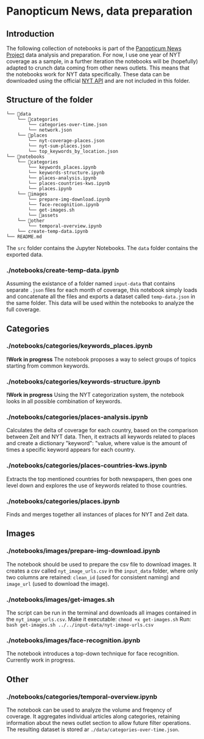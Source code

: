 # Panopticum News, data preparation

## Introduction
The following collection of notebooks is part of the [Panopticum News Project](https://mlml.io/p/panopticum-news/) data analysis and preparation. For now, I use one year of NYT coverage as a sample, in a further iteration the notebooks will be (hopefully) adapted to crunch data coming from other news outlets. This means that the notebooks work for NYT data specifically. These data can be downloaded using the official [NYT API](https://developer.nytimes.com/apis) and are not included in this folder.

## Structure of the folder
    └── 📁data
        └── 📁categories
            └── categories-over-time.json
            └── network.json
        └── 📁places
            └── nyt-coverage-places.json
            └── nyt-sum-places.json
            └── top_keywords_by_location.json
    └── 📁notebooks
        └── 📁categories
            └── keywords_places.ipynb
            └── keywords-structure.ipynb
            └── places-analysis.ipynb
            └── places-countries-kws.ipynb
            └── places.ipynb
        └── 📁images
            └── prepare-img-download.ipynb
            └── face-recognition.ipynb
            └── get-images.sh
            └── 📁assets
        └── 📁other  
            └── temporal-overview.ipynb
        └── create-temp-data.ipynb
    └── README.md


The `src` folder contains the Jupyter Notebooks. The `data` folder contains the exported data.

### ./notebooks/create-temp-data.ipynb
Assuming the existance of a folder named `input-data` that contains separate `.json` files for each month of coverage, this notebook simply loads and concatenate all the files and exports a dataset called `temp-data.json` in the same folder. This data will be used within the notebooks to analyze the full coverage.

## Categories

### ./notebooks/categories/keywords_places.ipynb
**!Work in progress** The notebook proposes a way to select groups of topics starting from common keywords.

### ./notebooks/categories/keywords-structure.ipynb
**!Work in progress** Using the NYT categorization system, the notebook looks in all possible combination of keywords.

### ./notebooks/categories/places-analysis.ipynb
Calculates the delta of coverage for each country, based on the comparison between Zeit and NYT data. Then, it extracts all keywords related to places and create a dictionary "keyword": "value, where value is the amount of times a specific keyword appears for each country.

### ./notebooks/categories/places-countries-kws.ipynb
Extracts the top mentioned countries for both newspapers, then goes one level down and explores the use of keywords related to those countries.

### ./notebooks/categories/places.ipynb
Finds and merges together all instances of places for NYT and Zeit data.

## Images

### ./notebooks/images/prepare-img-download.ipynb
The notebook should be used to prepare the csv file to download images. It creates a csv called `nyt_image_urls.csv` in the `input_data` folder, where only two columns are retained: `clean_id` (used for consistent naming) and `image_url` (used to download the image).

### ./notebooks/images/get-images.sh
The script can be run in the terminal and downloads all images contained in the `nyt_image_urls.csv`.
Make it executable:
``` chmod +x get-images.sh ```
Run:
``` bash get-images.sh ../../input-data/nyt-image-urls.csv ```

### ./notebooks/images/face-recognition.ipynb
The notebook introduces a top-down technique for face recognition. Currently work in progress.

## Other

### ./notebooks/categories/temporal-overview.ipynb
The notebook can be used to analyze the volume and freqency of coverage. It aggregates individual articles along categories, retaining information about the news outlet section to allow future filter operations. The resulting dataset is stored ar `./data/categories-over-time.json`.